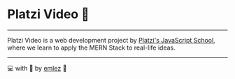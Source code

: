 # Platzi Video 📼

---

Platzi Video is a web development project by [Platzi's JavaScript School](https://platzi.com/escuela-javascript/), where we learn to apply the MERN Stack to real-life ideas.

---

💻 with 💜 by [emlez](https://github.com/emlez) 🔰
